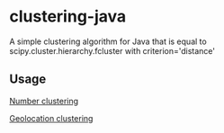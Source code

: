 # clustering-java
A simple clustering algorithm for Java that is equal to scipy.cluster.hierarchy.fcluster with criterion='distance'

## Usage
[Number clustering](src/test/java/clustering/NumberCluster.java)

[Geolocation clustering](src/test/java/clustering/LocationCluster.kt)
